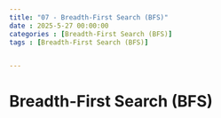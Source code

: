```yaml
---
title: "07 - Breadth-First Search (BFS)"
date : 2025-5-27 00:00:00
categories : [Breadth-First Search (BFS)]
tags : [Breadth-First Search (BFS)]


---
```


# Breadth-First Search (BFS)